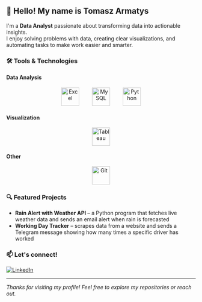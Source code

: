 ## 👋 Hello! My name is Tomasz Armatys

I'm a **Data Analyst** passionate about transforming data into actionable insights.  
I enjoy solving problems with data, creating clear visualizations, and automating tasks to make work easier and smarter.

### 🛠️ Tools & Technologies
#### Data Analysis
<div style="text-align: center;">
  <a href="https://www.microsoft.com/en-us/microsoft-365/excel" target="_blank" rel="noreferrer" style="display: inline-block; margin: 0 15px;">
    <img src="https://cdn.jsdelivr.net/gh/simple-icons/simple-icons/icons/microsoftexcel.svg" alt="Excel" width="48" height="48" />
  </a>
  <a href="https://www.mysql.com/" target="_blank" rel="noreferrer" style="display: inline-block; margin: 0 15px;">
    <img src="https://cdn.jsdelivr.net/gh/devicons/devicon/icons/mysql/mysql-original.svg" alt="MySQL" width="48" height="48" />
  </a>
  <a href="https://www.python.org/" target="_blank" rel="noreferrer" style="display: inline-block; margin: 0 15px;">
    <img src="https://cdn.jsdelivr.net/gh/devicons/devicon/icons/python/python-original.svg" alt="Python" width="48" height="48" />
  </a>
</div>

#### Visualization
<div style="text-align: center;">
  <a href="https://www.tableau.com/" target="_blank" rel="noreferrer" style="display: inline-block; margin: 0 15px;">
    <img src="https://cdn.jsdelivr.net/gh/simple-icons/simple-icons/icons/tableau.svg" alt="Tableau" width="48" height="48" />
  </a>
</div>

#### Other
<div style="text-align: center;">
  <a href="https://git-scm.com/" target="_blank" rel="noreferrer" style="display: inline-block; margin: 0 15px;">
    <img src="https://cdn.jsdelivr.net/gh/devicons/devicon/icons/git/git-original.svg" alt="Git" width="48" height="48" />
  </a>
</div>

### 🔍 Featured Projects
- **Rain Alert with Weather API** – a Python program that fetches live weather data and sends an email alert when rain is forecasted
- **Working Day Tracker** – scrapes data from a website and sends a Telegram message showing how many times a specific driver has worked

### 📫 Let's connect!
[![LinkedIn](https://img.shields.io/badge/LinkedIn-blue?style=flat&logo=linkedin)](https://www.linkedin.com/in/tomasz-armatys/)

---

_Thanks for visiting my profile! Feel free to explore my repositories or reach out._

